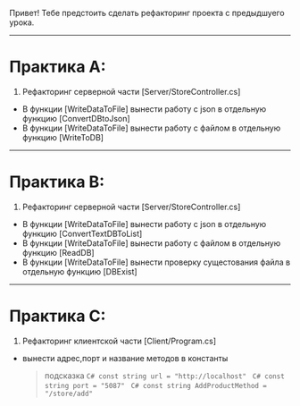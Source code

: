 Привет! Тебе предстоить сделать рефакторинг проекта с предыдшуего урока. 

---
# Практика А:

1. Рефакторинг серверной части [Server/StoreController.cs]
  -  В функции [WriteDataToFile] вынести работу с json в отдельную функцию    [ConvertDBtoJson]
  -  В функции [WriteDataToFile] вынести работу с файлом в отдельную функцию  [WriteToDB]


---
# Практика В: 

1. Рефакторинг серверной части [Server/StoreController.cs]

  -  В функции [WriteDataToFile] вынести работу с json в отдельную функцию                [ConvertTextDBToList]
  -  В функции [WriteDataToFile] вынести работу с файлом в отдельную функцию              [ReadDB]
  -  В функции [WriteDataToFile] вынести проверку сущестования файла в отдельную функцию  [DBExist] 

---
# Практика C:

1.   Рефакторинг клиентской части [Client/Program.cs]
  - вынести адрес,порт и название методов в константы
    > подсказка
      ```C# const string url = "http://localhost" ```
      ```C# const string port = "5087" ``` 
      ```C# const string AddProductMethod = "/store/add" ```